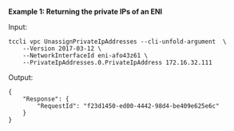 **Example 1: Returning the private IPs of an ENI**



Input: 

```
tccli vpc UnassignPrivateIpAddresses --cli-unfold-argument  \
    --Version 2017-03-12 \
    --NetworkInterfaceId eni-afo43z61 \
    --PrivateIpAddresses.0.PrivateIpAddress 172.16.32.111
```

Output: 
```
{
    "Response": {
        "RequestId": "f23d1450-ed00-4442-98d4-be409e625e6c"
    }
}
```

